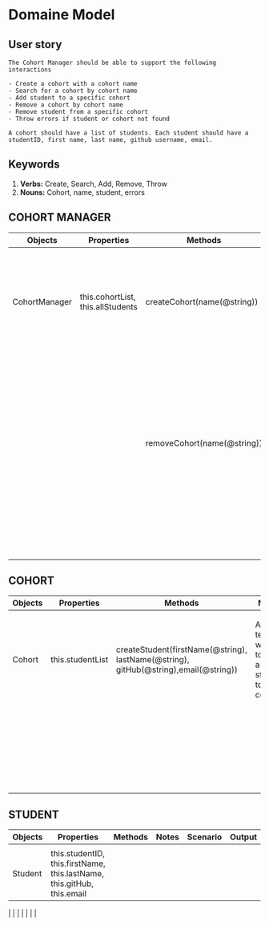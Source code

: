 # Domaine Model

## User story

```
The Cohort Manager should be able to support the following interactions

- Create a cohort with a cohort name
- Search for a cohort by cohort name
- Add student to a specific cohort
- Remove a cohort by cohort name
- Remove student from a specific cohort
- Throw errors if student or cohort not found

A cohort should have a list of students. Each student should have a studentID, first name, last name, github username, email.
```

## Keywords

1. **Verbs:** Create, Search, Add, Remove, Throw
2. **Nouns:** Cohort, name, student, errors

## COHORT MANAGER

Objects | Properties | Methods | Notes | Scenario | Output | Example
------- | ---------- | -------- | ----- | -------- | ------ | -------
| | | | | | |
CohortManager | this.cohortList, this.allStudents | createCohort(name(@string)) | a new cohort starting next month, a teacher creates a new class | a parameter is inputed | will return a new cohort class with a name and add it to this.cohortList |`Cohort {constructor() { this.name = name, this.studentList = []}}`
| | | | | no parameter added | throws an error stating "Cohort needs a name!" | `"Error: "Cohort needs a name!"`
| | | removeCohort(name(@string))| a teacher no longer needs cohort data | a name is inputed and it valid | found cohort is removed from this.cohortList | `Cohort {constructor() { this.name = name, this.studentList = []}}`
| | | | | a name is inputed and it not found | throws an error | `Error: "No cohort found with that name"`
| | | | |No parameter is entered | Throwns an error | `Error: "Please enter a cohort name"`
| | | | | | |

## COHORT

Objects | Properties | Methods | Notes | Scenario | Output | Example
------- | ---------- | -------- | ----- | -------- | ------ | -------
| | | | | | |
| Cohort | this.studentList | createStudent(firstName(@string), lastName(@string), gitHub(@string),email(@string)) | A teacher wants to add a student to a cohort | valid parameters added | returns the student class with as many details as possible  | `Student: {studentId: 1, firstName: 'string', lastName: 'string', gitHub: 'string',email: 'string'}`
| | | | | only a name was added | returns object with only a name and empty strings |
| | | | | | |

## STUDENT

Objects | Properties | Methods | Notes | Scenario | Output | Example
------- | ---------- | -------- | ----- | -------- | ------ | -------
| | | | | | |
| Student |this.studentID, this.firstName, this.lastName, this.gitHub, this.email | | | | |

| | | | | | |